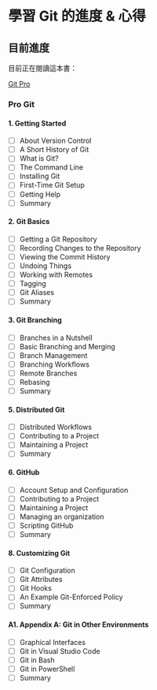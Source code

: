 # 學習 Git 的進度 & 心得

## 目前進度

目前正在閱讀這本書： 

[Git Pro](https://git-scm.com/book/en/v2)

### Pro Git

#### 1. Getting Started
- [ ] About Version Control
- [ ] A Short History of Git
- [ ] What is Git?
- [ ] The Command Line
- [ ] Installing Git
- [ ] First-Time Git Setup
- [ ] Getting Help
- [ ] Summary

#### 2. Git Basics
- [ ] Getting a Git Repository
- [ ] Recording Changes to the Repository
- [ ] Viewing the Commit History
- [ ] Undoing Things
- [ ] Working with Remotes
- [ ] Tagging
- [ ] Git Aliases
- [ ] Summary

#### 3. Git Branching
- [ ] Branches in a Nutshell
- [ ] Basic Branching and Merging
- [ ] Branch Management
- [ ] Branching Workflows
- [ ] Remote Branches
- [ ] Rebasing
- [ ] Summary

#### 5. Distributed Git
- [ ] Distributed Workflows
- [ ] Contributing to a Project
- [ ] Maintaining a Project
- [ ] Summary

#### 6. GitHub
- [ ] Account Setup and Configuration
- [ ] Contributing to a Project
- [ ] Maintaining a Project
- [ ] Managing an organization
- [ ] Scripting GitHub
- [ ] Summary

#### 8. Customizing Git
- [ ] Git Configuration
- [ ] Git Attributes
- [ ] Git Hooks
- [ ] An Example Git-Enforced Policy
- [ ] Summary

#### A1. Appendix A: Git in Other Environments
- [ ] Graphical Interfaces
- [ ] Git in Visual Studio Code
- [ ] Git in Bash
- [ ] Git in PowerShell
- [ ] Summary
